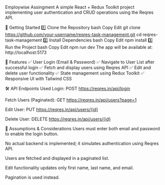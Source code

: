 Employwise Assingment
A simple React + Redux Toolkit project implementing user authentication and CRUD operations using the Reqres API.

🚀 Getting Started
1️⃣ Clone the Repository
bash
Copy
Edit
git clone https://github.com/your-username/reqres-task-management.git
cd reqres-task-management
2️⃣ Install Dependencies
bash
Copy
Edit
npm install
3️⃣ Run the Project
bash
Copy
Edit
npm run dev
The app will be available at: http://localhost:5173

📌 Features
✅ User Login (Email & Password)
✅ Navigate to User List after successful login
✅ Fetch and display users using Reqres API
✅ Edit and delete user functionality
✅ State management using Redux Toolkit
✅ Responsive UI with Tailwind CSS

🛠 API Endpoints Used
Login: POST https://reqres.in/api/login

Fetch Users (Paginated): GET https://reqres.in/api/users?page=1

Edit User: PUT https://reqres.in/api/users/{id}

Delete User: DELETE https://reqres.in/api/users/{id}

📌 Assumptions & Considerations
Users must enter both email and password to enable the login button.

No actual backend is implemented; it simulates authentication using Reqres API.

Users are fetched and displayed in a paginated list.

Edit functionality updates only first name, last name, and email.

Pagination is used instead.
